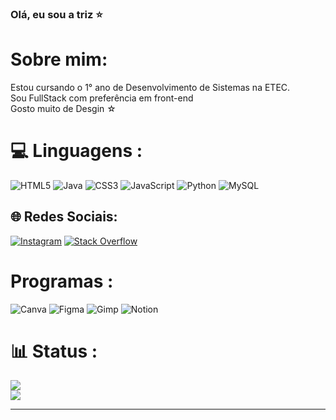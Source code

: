 ### Olá, eu sou a triz ⭐
# Sobre mim:
Estou cursando o 1° ano de Desenvolvimento de Sistemas na ETEC.<br>Sou FullStack com preferência em front-end<br>Gosto muito de Desgin  ☆

# 💻 Linguagens :
![HTML5](https://img.shields.io/badge/html5-%23E34F26.svg?style=for-the-badge&logo=html5&logoColor=white) ![Java](https://img.shields.io/badge/java-%23ED8B00.svg?style=for-the-badge&logo=openjdk&logoColor=white) ![CSS3](https://img.shields.io/badge/css3-%231572B6.svg?style=for-the-badge&logo=css3&logoColor=white) ![JavaScript](https://img.shields.io/badge/javascript-%23323330.svg?style=for-the-badge&logo=javascript&logoColor=%23F7DF1E) ![Python](https://img.shields.io/badge/python-3670A0?style=for-the-badge&logo=python&logoColor=ffdd54) ![MySQL](https://img.shields.io/badge/mysql-%2300000f.svg?style=for-the-badge&logo=mysql&logoColor=white)
## 🌐 Redes Sociais:
[![Instagram](https://img.shields.io/badge/Instagram-%23E4405F.svg?logo=Instagram&logoColor=white)](https://instagram.com/triz_S2_) [![Stack Overflow](https://img.shields.io/badge/-Stackoverflow-FE7A16?logo=stack-overflow&logoColor=white)](https://stackoverflow.com/users/trizz) 


# Programas :
 ![Canva](https://img.shields.io/badge/Canva-%2300C4CC.svg?style=for-the-badge&logo=Canva&logoColor=white) ![Figma](https://img.shields.io/badge/figma-%23F24E1E.svg?style=for-the-badge&logo=figma&logoColor=white) ![Gimp](https://img.shields.io/badge/Gimp-657D8B?style=for-the-badge&logo=gimp&logoColor=FFFFFF) ![Notion](https://img.shields.io/badge/Notion-%23000000.svg?style=for-the-badge&logo=notion&logoColor=white)


# 📊 Status :
![](https://github-readme-streak-stats.herokuapp.com/?user=beaxx&theme=dark&hide_border=false)<br/>
![](https://github-readme-stats.vercel.app/api/top-langs/?username=beaxx&theme=dark&hide_border=false&include_all_commits=false&count_private=false&layout=compact)

 
---

<!-- Proudly created with GPRM ( https://gprm.itsvg.in ) -->
